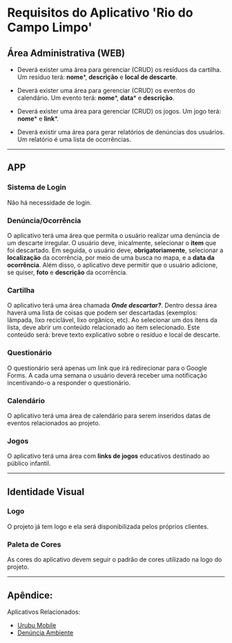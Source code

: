 # Requisitos do Aplicativo 'Rio do Campo Limpo'

## Área Administrativa (WEB)

- Deverá exister uma área para gerenciar (CRUD) os resíduos da cartilha. Um resíduo terá: **nome***, **descrição** e **local de descarte**.

- Deverá exister uma área para gerenciar (CRUD) os eventos do calendário. Um evento terá: **nome***, **data*** e **descrição**.

- Deverá exister uma área para gerenciar (CRUD) os jogos. Um jogo terá: **nome*** e **link***.

- Deverá existir uma área para gerar relatórios de denúncias dos usuários. Um relatório é uma lista de ocorrências.

___

## APP

### Sistema de Login
Não há necessidade de login.

### Denúncia/Ocorrência
O aplicativo terá uma área que permita o usuário realizar uma denúncia de um descarte irregular. O usuário deve, inicalmente, selecionar o **item** que foi descartado. Em seguida, o usuário deve, **obrigatoriamente**, selecionar a **localização** da ocorrência, por meio de uma busca no mapa, e a **data da ocorrência**. Além disso, o aplicativo deve permitir que o usuário adicione, se quiser, **foto** e **descrição** da ocorrência.

### Cartilha
O aplicativo terá uma área chamada ***Onde descartar?***. Dentro dessa área haverá uma lista de coisas que podem ser descartadas (exemplos: lâmpada, lixo reciclável, lixo orgânico, etc). Ao selecionar um dos itens da lista, deve abrir um conteúdo relacionado ao item selecionado. Este conteúdo será: breve texto explicativo sobre o resíduo e local de descarte.

### Questionário
O questionário será apenas um link que irá redirecionar para o Google Forms.
A cada uma semana o usuário deverá receber uma notificação incentivando-o a responder o questionário.

### Calendário
O aplicativo terá uma área de calendário para serem inseridos datas de eventos relacionados ao projeto. 

### Jogos
O aplicativo terá uma área com **links de jogos** educativos destinado ao público infantil.

___

## Identidade Visual

### Logo
O projeto já tem logo e ela será disponibilizada pelos próprios clientes.

### Paleta de Cores
As cores do aplicativo devem seguir o padrão de cores utilizado na logo do projeto.

___

## Apêndice:

Aplicativos Relacionados:
- [Urubu Mobile](https://play.google.com/store/apps/details?id=br.com.brainweb.tetra.ufla.urubu)
- [Denúncia Ambiente](https://play.google.com/store/apps/details?id=br.gov.sp.denunciaambiental)
